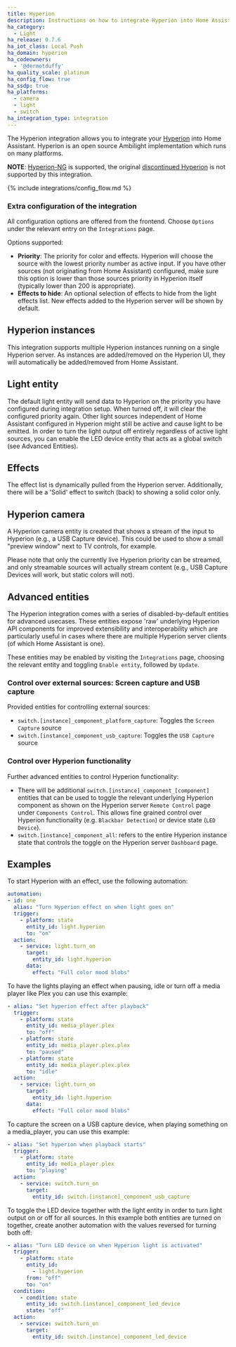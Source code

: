 ```yaml
---
title: Hyperion
description: Instructions on how to integrate Hyperion into Home Assistant.
ha_category:
  - Light
ha_release: 0.7.6
ha_iot_class: Local Push
ha_domain: hyperion
ha_codeowners:
  - '@dermotduffy'
ha_quality_scale: platinum
ha_config_flow: true
ha_ssdp: true
ha_platforms:
  - camera
  - light
  - switch
ha_integration_type: integration
---
```


The Hyperion integration allows you to integrate your
[Hyperion](https://docs.hyperion-project.org/) into Home Assistant. Hyperion is
an open source Ambilight implementation which runs on many platforms.

**NOTE**: [Hyperion-NG](https://github.com/hyperion-project/hyperion.ng) is
supported, the original [discontinued Hyperion](https://github.com/hyperion-project/hyperion) is not supported by
this integration.

{% include integrations/config_flow.md %}

### Extra configuration of the integration

All configuration options are offered from the frontend. Choose `Options` under the
relevant entry on the `Integrations` page.

Options supported:
- **Priority**: The priority for color and effects. Hyperion will choose the source 
  with the lowest priority number as active input. If you have other sources (not 
  originating from Home Assistant) configured, make sure this option is lower than 
  those sources priority in Hyperion itself (typically lower than 200 is appropriate).
- **Effects to hide**: An optional selection of effects to hide from the light effects
  list. New effects added to the Hyperion server will be shown by default.

## Hyperion instances

This integration supports multiple Hyperion instances running on a single Hyperion
server. As instances are added/removed on the Hyperion UI, they will automatically be
added/removed from Home Assistant.

## Light entity

The default light entity will send data to Hyperion on the priority you have configured 
during integration setup. When turned off, it will clear the configured priority again. 
Other light sources independent of Home Assistant configured in Hyperion might still be 
active and cause light to be emitted. In order to turn the light output off entirely 
regardless of active light sources, you can enable the LED device entity that acts as 
a global switch (see Advanced Entities).

## Effects

The effect list is dynamically pulled from the Hyperion server. Additionally, there
will be a 'Solid' effect to switch (back) to showing a solid color only.

## Hyperion camera

A Hyperion camera entity is created that shows a stream of the input to Hyperion (e.g., a
USB Capture device). This could be used to show a small "preview window" next to TV
controls, for example.

Please note that only the currently live Hyperion priority can be streamed, and only
streamable sources will actually stream content (e.g., USB Capture Devices will work, but
static colors will not).

## Advanced entities

The Hyperion integration comes with a series of disabled-by-default entities for
advanced usecases. These entities expose 'raw' underlying Hyperion API components for
improved extensibility and interoperability which are particularly useful in cases where
there are multiple Hyperion server clients (of which Home Assistant is one).

These entities may be enabled by visiting the `Integrations` page, choosing the relevant
entity and toggling `Enable entity`, followed by `Update`.

### Control over external sources: Screen capture and USB capture

Provided entities for controlling external sources:

- `switch.[instance]_component_platform_capture`: Toggles the `Screen Capture` source
- `switch.[instance]_component_usb_capture`: Toggles the `USB Capture` source

### Control over Hyperion functionality

Further advanced entities to control Hyperion functionality:

- There will be additional `switch.[instance]_component_[component]` entities that can
  be used to toggle the relevant underlying Hyperion component as shown on the Hyperion
  server `Remote Control` page under `Components Control`. This allows fine grained 
  control over Hyperion functionality (e.g. `Blackbar Detection`) or device
  state (`LED Device`).
- `switch.[instance]_component_all`: refers to the entire Hyperion instance state that
  controls the toggle on the Hyperion server `Dashboard` page.

## Examples

To start Hyperion with an effect, use the following automation:

```yaml
automation:
- id: one
  alias: "Turn Hyperion effect on when light goes on"
  trigger:
    - platform: state
      entity_id: light.hyperion
      to: "on"
  action:
    - service: light.turn_on
      target:
        entity_id: light.hyperion
      data:
        effect: "Full color mood blobs"
```

To have the lights playing an effect when pausing, idle or turn off a media player like Plex you can use this example:

```yaml
- alias: "Set hyperion effect after playback"
  trigger:
    - platform: state
      entity_id: media_player.plex
      to: "off"
    - platform: state
      entity_id: media_player.plex.plex
      to: "paused"
    - platform: state
      entity_id: media_player.plex.plex
      to: "idle"
  action:
    - service: light.turn_on
      target:
        entity_id: light.hyperion
      data:
        effect: "Full color mood blobs"
```

To capture the screen on a USB capture device, when playing something on a media_player, you can use this example:

```yaml
- alias: "Set hyperion when playback starts"
  trigger:
    - platform: state
      entity_id: media_player.plex
      to: "playing"
  action:
    - service: switch.turn_on
      target:
        entity_id: switch.[instance]_component_usb_capture
```

To toggle the LED device together with the light entity in order to turn light output on or off for all sources. In this example both entities are turned on together, create another automation with the values reversed for turning both off:

```yaml
- alias: "Turn LED device on when Hyperion light is activated"
  trigger:
    - platform: state
      entity_id:
        - light.hyperion
      from: "off"
      to: "on"
  condition:
    - condition: state
      entity_id: switch.[instance]_component_led_device
      state: "off"
  action:
    - service: switch.turn_on
      target:
        entity_id: switch.[instance]_component_led_device
```
